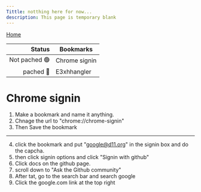 ```yaml
---
Tittle: notthing here for now...
description: This page is temporary blank
---
```

[Home](index.md)


| Status | Bookmarks |
|-----:|---------------|
|Not pached 🟢 | Chrome signin   |
|pached 🔴 | E3xhhangler|

# Chrome signin

1. Make a bookmark and name it anything.
2. Chnage the url to "chrome://chrome-signin"
3. Then Save the bookmark 
___
4. click the bookmark and put "google@d11.org" in the signin box and do the capcha.
5. then click signin options and click "Signin with github"
6. Click docs on the github page.
7. scroll down to "Ask the Github community"
8. After tat, go to the search bar and search google
9. Click the google.com link at the top right
